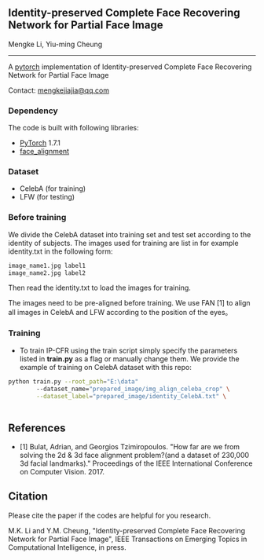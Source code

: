 ## Identity-preserved Complete Face Recovering Network for Partial Face Image
Mengke Li, Yiu-ming Cheung 
_________________
A [pytorch](http://pytorch.org/) implementation of Identity-preserved Complete Face Recovering Network for Partial Face Image

Contact: mengkejiajia@qq.com

### Dependency

The code is built with following libraries:

- [PyTorch](https://pytorch.org/) 1.7.1
- [face_alignment](https://github.com/1adrianb/face-alignment)


### Dataset
- CelebA (for training)
- LFW (for testing) 

### Before training

We divide the CelebA dataset into training set and test set according to the identity of subjects. The images used for training are list in for example identity.txt in the following form:
```bash
image_name1.jpg label1
image_name2.jpg label2
```

Then read the identity.txt to load the images for training.

The images need to be pre-aligned before training. We use FAN [1] to align all images in CelebA and LFW according to the position of the eyes。


### Training 

- To train IP-CFR using the train script simply specify the parameters listed in **train.py** as a flag or manually change them.
We provide the example of training on CelebA dataset with this repo:
```bash
python train.py --root_path="E:\data"
		--dataset_name="prepared_image/img_align_celeba_crop" \
		--dataset_label="prepared_image/identity_CelebA.txt" \
		
```

## References
- [1] Bulat, Adrian, and Georgios Tzimiropoulos. "How far are we from solving the 2d & 3d face alignment problem?(and a dataset of 230,000 3d facial landmarks)." Proceedings of the IEEE International Conference on Computer Vision. 2017.


## Citation

Please cite the paper if the codes are helpful for you research.

M.K. Li and Y.M. Cheung, "Identity-preserved Complete Face Recovering Network for Partial Face Image",  IEEE Transactions on Emerging Topics in Computational Intelligence, in press.
